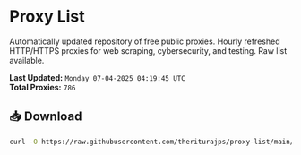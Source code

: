 # Proxy List

Automatically updated repository of free public proxies. Hourly refreshed HTTP/HTTPS proxies for web scraping, cybersecurity, and testing. Raw list available.

**Last Updated:** `Monday 07-04-2025 04:19:45 UTC`  
**Total Proxies:** `786`

## 📥 Download
```bash
curl -O https://raw.githubusercontent.com/theriturajps/proxy-list/main/proxies.txt
